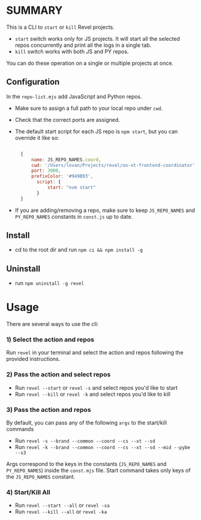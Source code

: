 # SUMMARY

This is a CLI to `start` or `kill` Revel projects.

- `start` switch works only for JS projects. It will start all the selected repos concurrently and print all the logs in a single tab.
- `kill` switch works with both JS and PY repos.

You can do these operation on a single or multiple projects at once.

## Configuration

In the `repo-list.mjs` add JavaScript and Python repos.

- Make sure to assign a full path to your local repo under `cwd`.
- Check that the correct ports are assigned.
- The default start script for each JS repo is `npm start`, but you can override it like so:

  ```js

  	{
  		name: JS_REPO_NAMES.coord,
  		cwd: '/Users/levan/Projects/revel/oo-xt-frontend-coordinator',
  		port: 3000,
  		prefixColor: '#949B93',
          script: {
              start: "nvm start"
          }
  	}

  ```

- If you are adding/removing a repo, make sure to keep `JS_REPO_NAMES` and `PY_REPO_NAMES` constants in `const.js` up to date.

## Install

- cd to the root dir and run `npm ci && npm install -g`

## Uninstall

- run `npm uninstall -g revel`

# Usage

There are several ways to use the cli:

### 1) Select the action and repos

Run `revel` in your terminal and select the action and repos following the provided instructions.

### 2) Pass the action and select repos

- Run `revel --start` or `revel -s` and select repos you'd like to start
- Run `revel --kill` or `revel -k` and select repos you'd like to kill

### 3) Pass the action and repos

By default, you can pass any of the following `args` to the start/kill commands

- Run `revel -s --brand --common --coord --cs --xt --sd`
- Run `revel -k --brand --common --coord --cs --xt --sd --mid --pybe --s3`

Args correspond to the keys in the constants (`JS_REPO_NAMES` and `PY_REPO_NAMES`) inside the `const.mjs` file. Start command takes only keys of the `JS_REPO_NAMES` constant.

### 4) Start/Kill All

- Run `revel --start --all` or `revel -sa`
- Run `revel --kill --all` or `revel -ka`

